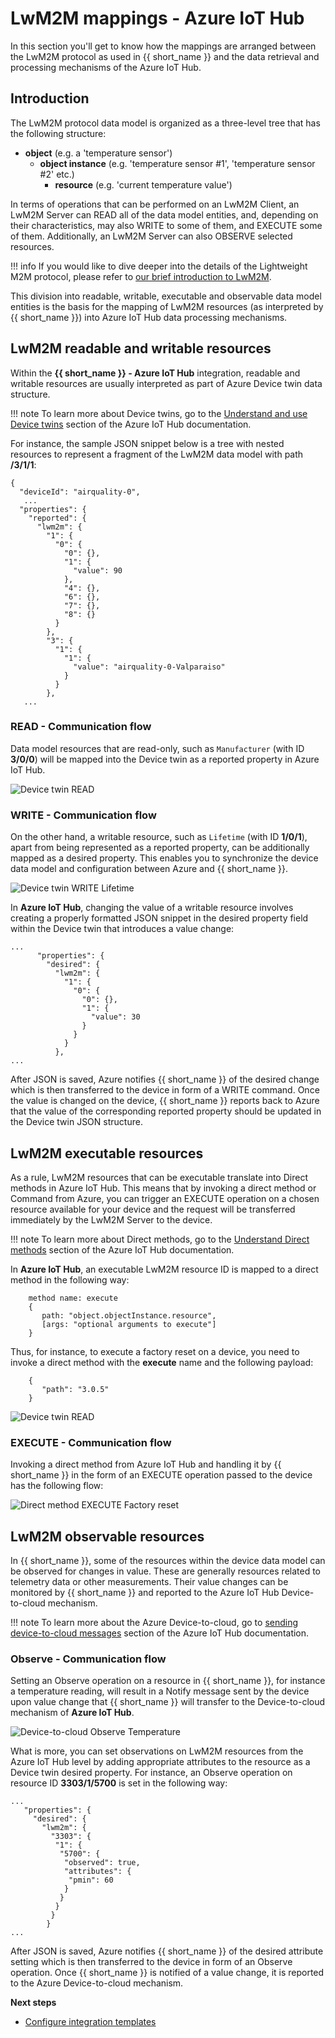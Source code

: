 # LwM2M mappings - Azure IoT Hub

In this section you'll get to know how the mappings are arranged between the LwM2M protocol as used in {{ short_name }} and the data retrieval and processing mechanisms of the Azure IoT Hub.

## Introduction

The LwM2M protocol data model is organized as a three-level tree that has the following structure:

 - **object** (e.g. a 'temperature sensor')
    - **object instance** (e.g. 'temperature sensor #1', 'temperature sensor #2' etc.)
        - **resource** (e.g. 'current temperature value')

In terms of operations that can be performed on an LwM2M Client, an LwM2M Server can READ all of the data model entities, and, depending on their characteristics, may also WRITE to some of them, and EXECUTE some of them. Additionally, an LwM2M Server can also OBSERVE selected resources.

!!! info
    If you would like to dive deeper into the details of the Lightweight M2M protocol, please refer to [our brief introduction to LwM2M](https://avsystem.github.io/Anjay-doc/LwM2M.html).

This division into readable, writable, executable and observable data model entities is the basis for the mapping of LwM2M resources (as interpreted by {{ short_name }}) into Azure IoT Hub data processing mechanisms.

## LwM2M readable and writable resources

Within the **{{ short_name }} - Azure IoT Hub** integration, readable and writable resources are usually interpreted as part of Azure Device twin data structure.

!!! note
    To learn more about Device twins, go to the [Understand and use Device twins](https://docs.microsoft.com/en-us/azure/iot-hub/iot-hub-devguide-device-twins) section of the Azure IoT Hub documentation.

For instance, the sample JSON snippet below is a tree with nested resources to represent a fragment of the LwM2M data model with path **/3/1/1**:

```
{
  "deviceId": "airquality-0",
   ...
  "properties": {
    "reported": {
      "lwm2m": {
        "1": {
          "0": {
            "0": {},
            "1": {
              "value": 90
            },
            "4": {},
            "6": {},
            "7": {},
            "8": {}
          }
        },
        "3": {
          "1": {
            "1": {
              "value": "airquality-0-Valparaiso"
            }
          }
        },
   ...
```

### READ - Communication flow

Data model resources that are read-only, such as `Manufacturer` (with ID **3/0/0**) will be mapped into the Device twin as a reported property in Azure IoT Hub.

![Device twin READ](images/Device_twin_read.png "READ Manufacturer")

### WRITE - Communication flow

On the other hand, a writable resource, such as `Lifetime` (with ID **1/0/1**), apart from being represented as a reported property, can be additionally mapped as a desired property. This enables you to synchronize the device data model and configuration between Azure and {{ short_name }}.

![Device twin WRITE Lifetime](images/Device_twin_write.png "WRITE Lifetime")

In **Azure IoT Hub**, changing the value of a writable resource involves creating a properly formatted JSON snippet in the desired property field within the Device twin that introduces a value change:
```
...
      "properties": {
        "desired": {
          "lwm2m": {
            "1": {
              "0": {
                "0": {},
                "1": {
                  "value": 30
                }
              }
            }
          },
...
```
After JSON is saved, Azure notifies {{ short_name }} of the desired change which is then transferred to the device in form of a WRITE command. Once the value is changed on the device, {{ short_name }} reports back to Azure that the value of the corresponding reported property should be updated in the Device twin JSON structure.

## LwM2M executable resources

As a rule, LwM2M resources that can be executable translate into Direct methods in Azure IoT Hub. This means that by invoking a direct method or Command from Azure, you can trigger an EXECUTE operation on a chosen resource available for your device and the request will be transferred immediately by the LwM2M Server to the device.

!!! note
    To learn more about Direct methods, go to the [Understand Direct methods](https://docs.microsoft.com/en-us/azure/iot-hub/iot-hub-devguide-direct-methods) section of the Azure IoT Hub documentation.


In **Azure IoT Hub**, an executable LwM2M resource ID is mapped to a direct method in the following way:

```
    method name: execute
    {
       path: "object.objectInstance.resource",
       [args: "optional arguments to execute"]
    }
```

Thus, for instance, to execute a factory reset on a device, you need to invoke a direct method with the **execute** name and the following payload:

```
    {
       "path": "3.0.5"
    }
```

![Device twin READ](images/commands.png "Commands tab")

### EXECUTE - Communication flow

Invoking a direct method from Azure IoT Hub and handling it by {{ short_name }} in the form of an EXECUTE operation passed to the device has the following flow:

![Direct method EXECUTE Factory reset](images/Direct_Method_execute.png "EXECUTE Factory reset")

## LwM2M observable resources

In {{ short_name }}, some of the resources within the device data model can be observed for changes in value. These are generally resources related to telemetry data or other measurements. Their value changes can be monitored by {{ short_name }} and reported to the Azure IoT Hub Device-to-cloud mechanism.

!!! note
    To learn more about the Azure Device-to-cloud, go to [sending device-to-cloud messages](https://docs.microsoft.com/en-us/azure/iot-hub/iot-hub-devguide-messages-d2c) section of the Azure IoT Hub documentation.

### Observe - Communication flow

Setting an Observe operation on a resource in {{ short_name }}, for instance a temperature reading, will result in a Notify message sent by the device upon value change that {{ short_name }} will transfer to the Device-to-cloud mechanism of **Azure IoT Hub**.

![Device-to-cloud Observe Temperature](images/Device-to-cloud_observe.png "Observe Temperature")

What is more, you can set observations on LwM2M resources from the Azure IoT Hub level by adding appropriate attributes to the resource as a Device twin desired property. For instance, an Observe operation on resource ID **3303/1/5700** is set in the following way:

```
...
   "properties": {
     "desired": {
       "lwm2m": {
         "3303": {
          "1": {
           "5700": {
            "observed": true,
            "attributes": {
             "pmin": 60
            }
           }
          }
         }
        }
...
```

After JSON is saved, Azure notifies {{ short_name }} of the desired attribute setting which is then transferred to the device in form of an Observe operation. Once {{ short_name }} is notified of a value change, it is reported to the Azure Device-to-cloud mechanism.


**Next steps**

* [Configure integration templates](https://iotdevzone.avsystem.com/docs/Cloud_integrations/Azure_IoT/Configure_integration_templates/Azure_integration_templates/)

